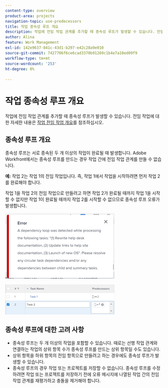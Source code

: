 ```yaml
---
content-type: overview
product-area: projects
navigation-topic: use-predecessors
title: 작업 종속성 루프 개요
description: 작업에 전임 작업 관계를 추가할 때 종속성 루프가 발생할 수 있습니다. 전임 작업에 대한 자세한 내용은 작업 전임 작업 개요를 참조하십시오.
author: Alina
feature: Work Management
exl-id: 142e9637-841c-43d1-b297-e42c28a9e010
source-git-commit: 7427706f6ce6cad3370b91269c1b4e7a10ed09f9
workflow-type: tm+mt
source-wordcount: '253'
ht-degree: 0%

---
```


# 작업 종속성 루프 개요

작업에 전임 작업 관계를 추가할 때 종속성 루프가 발생할 수 있습니다. 전임 작업에 대한 자세한 내용은 [작업 전임 작업 개요](../../../manage-work/tasks/use-prdcssrs/predecessors-overview.md)를 참조하십시오.

## 종속성 루프 개요

종속성 루프는 서로 종속된 두 개 이상의 작업이 완료될 때 발생합니다. Adobe Workfront에서는 종속성 루프를 만드는 경우 작업 간에 전임 작업 관계를 만들 수 없습니다.

**예:** 작업 2는 작업 1의 전임 작업입니다. 즉, 작업 1에서 작업을 시작하려면 먼저 작업 2를 완료해야 합니다.

작업 1을 작업 2의 전임 작업으로 만들려고 하면 작업 2가 완료될 때까지 작업 1을 시작할 수 없지만 작업 1이 완료될 때까지 작업 2를 시작할 수 없으므로 종속성 루프 오류가 발생합니다.

![](assets/dependency-loop-error-message-350x209.png)

![](assets/dependency-loop-in-task-list-nwe-350x97.png)

## 종속성 루프에 대한 고려 사항

* 종속성 루프는 두 개 이상의 작업을 포함할 수 있습니다. 때로는 선행 작업 관계와 연결하는 작업의 상위 항목 수가 종속성 루프를 만드는 상위 항목일 수도 있습니다.
* 상위 항목을 하위 항목의 전임 항목으로 만들려고 하는 경우에도 종속성 루프가 발생할 수 있습니다.
* 종속성 루프의 경우 작업 또는 프로젝트를 저장할 수 없습니다. 종속성 루프를 수정하려면 작업 또는 프로젝트를 저장하기 전에 오류 메시지에 나열된 작업 간의 전임 작업 관계를 재평가하고 충돌을 제거해야 합니다.

 

